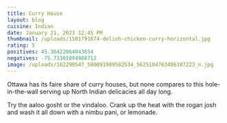 ```yaml
---
title: Curry House
layout: blog
cuisine: Indian
date: January 21, 2023 12:45 PM
thumbnail: /uploads/1501791674-delish-chicken-curry-horizontal.jpg
rating: 5
positives: 45.36422064043654
negatives: -75.73301894988712
image: /uploads/162299547_580091989582534_5625104763486387223_n.jpg
---
```


O﻿ttawa has its faire share of curry houses, but none compares to this hole-in-the-wall serving up North Indian delicacies all day long.

Try the aaloo gosht or the vindaloo. Crank up the heat with the rogan josh and wash it all down with a nimbu pani, or lemonade.
